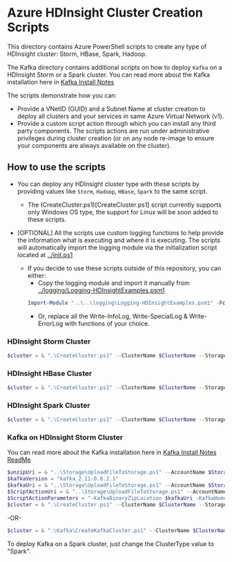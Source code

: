 # Azure HDInsight Cluster Creation Scripts

This directory contains Azure PowerShell scripts to create any type of HDInsight cluster: Storm, HBase, Spark, Hadoop.

The Kafka directory contains additional scripts on how to deploy ```Kafka``` on a HDInsight Storm or a Spark cluster. You can read more about the Kafka installation here in [Kafka Install Notes](Kafka)

The scripts demonstrate how you can:
* Provide a VNetID (GUID) and a Subnet Name at cluster creation to deploy all clusters and your services in same Azure Virtual Network (v1).
* Provide a custom script action through which you can install any third party components. The scripts actions are run under administrative privileges during cluster creation (or on any node re-image to ensure your components are always available on the cluster).

## How to use the scripts

* You can deploy any HDInsight cluster type with these scripts by providing values like ```Storm```, ```Hadoop```, ```HBase```, ```Spark``` to the same script. 
  * The (CreateCluster.ps1)[CreateCluster.ps1] script currently supports only Windows OS type, the support for Linux will be soon added to these scripts.

* [OPTIONAL] All the scripts use custom logging functions to help provide the information what is executing and where it is executing. The scripts will automatically import the logging module via the initialization script located at [../init.ps1](../init.ps1)
  * If you decide to use these scripts outside of this repository, you can either:
    * Copy the logging module and import it manually from [../logging/Logging-HDInsightExamples.psm1](../logging/Logging-HDInsightExamples.psm1)
    ```PowerShell
    Import-Module "..\..\logging\Logging-HDInsightExamples.psm1" -Force
    ```
    * Or, replace all the Write-InfoLog, Write-SpecialLog & Write-ErrorLog with functions of your choice.

### HDInsight Storm Cluster

```PowerShell
$cluster = & ".\CreateCluster.ps1" --ClusterName $ClusterName --StorageAccount $StorageAccountName --ContainerName $StorageContainerName --ClusterUsername $ClusterUsername --ClusterPassword $ClusterPassword --ClusterType "Storm" --ClusterSize $ClusterSize --VNetId $VNetId --SubnetName $SubnetName
```

### HDInsight HBase Cluster

```PowerShell
$cluster = & ".\CreateCluster.ps1" --ClusterName $ClusterName --StorageAccount $StorageAccountName --ContainerName $StorageContainerName --ClusterUsername $ClusterUsername --ClusterPassword $ClusterPassword --ClusterType "HBase" --ClusterSize $ClusterSize --VNetId $VNetId --SubnetName $SubnetName
```

### HDInsight Spark Cluster

```PowerShell
$cluster = & ".\CreateCluster.ps1" --ClusterName $ClusterName --StorageAccount $StorageAccountName --ContainerName $StorageContainerName --ClusterUsername $ClusterUsername --ClusterPassword $ClusterPassword --ClusterType "Spark" --ClusterSize $ClusterSize --VNetId $VNetId --SubnetName $SubnetName
```

### Kafka on HDInsight Storm Cluster
You can read more about the Kafka installation here in [Kafka Install Notes ReadMe](Kafka\README.md)

```PowerShell
$unzipUri = & "..\Storage\UploadFileToStorage.ps1" --AccountName $StorageAccountName --ContainerName "kafkaconfigactionv02" --FilePath ".\Kafka\unzip.exe" "unzip.exe"
$kafkaVersion = "kafka_2.11-0.8.2.1"
$kafkaUri = & "..\Storage\UploadFileToStorage.ps1" --AccountName $StorageAccountName --ContainerName "kafkaconfigactionv02" --FilePath "$.\Kafka\$kafkaVersion.zip" "$kafkaVersion.zip"
$ScriptActionUri = & "..\Storage\UploadFileToStorage.ps1" --AccountName $StorageAccountName "kafkaconfigactionv02" ".\Kafka\kafka-installer-v02.ps1" "kafka-installer-v02.ps1"
$ScriptActionParameters = "-KafkaBinaryZipLocation $kafkaUri -KafkaHomeName $kafkaVersion -UnzipExeLocation $unzipUri -RemoteAdminUsername remote{0} -RemoteAdminPassword {1}" -f $ClusterUsername, $ClusterPassword
$cluster = & ".\CreateCluster.ps1" --ClusterName $ClusterName --StorageAccount $StorageAccountName --ContainerName $StorageContainerName --ClusterUsername $ClusterUsername --ClusterPassword $ClusterPassword --ClusterType "Storm" --ClusterSize $ClusterSize --VNetId $VNetId --SubnetName $SubnetName --ScriptActionUri $ScriptActionUri --$ScriptActionParameters $ScriptActionParameters
```

-OR-
```PowerShell
$cluster = & ".\Kafka\CreateKafkaCluster.ps1" --ClusterName $ClusterName --StorageAccount $StorageAccountName --ContainerName $StorageContainerName --ClusterUsername $ClusterUsername --ClusterPassword $ClusterPassword --HDInsightClusterType "Storm" --ClusterSize $ClusterSize --VNetId $VNetId --SubnetName $SubnetName
```

To deploy Kafka on a Spark cluster, just change the ClusterType value to "Spark".
